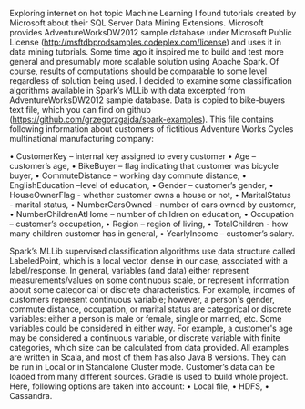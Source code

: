 Exploring internet on hot topic Machine Learning I found tutorials created by Microsoft about their SQL Server Data Mining Extensions. 
Microsoft provides AdventureWorksDW2012 sample database under Microsoft Public License (http://msftdbprodsamples.codeplex.com/license) and uses it in data mining tutorials. Some time ago it inspired me to build and test more general and presumably more scalable solution using Apache Spark. 
Of course, results of computations should be comparable to some level regardless of solution being used.
I decided to examine some classification algorithms available in Spark’s MLLib with data excerpted from AdventureWorksDW2012 sample database. Data is copied to bike-buyers text file, which you can find on github (https://github.com/grzegorzgajda/spark-examples). This file contains following information about customers of fictitious Adventure Works Cycles multinational manufacturing company:

•	CustomerKey – internal key assigned to every customer 
•	Age – customer’s age,
•	BikeBuyer – flag indicating that customer was bicycle buyer,
•	CommuteDistance – working day commute distance,
•	EnglishEducation –level of education,
•	Gender – customer’s gender,
•	HouseOwnerFlag - whether customer owns a house or not,
•	MaritalStatus - marital status,
•	NumberCarsOwned - number of cars owned by customer,
•	NumberChildrenAtHome – number of children on education,
•	Occupation – customer’s occupation,
•	Region – region of living,
•	TotalChildren -  how many children customer has in general,
•	YearlyIncome – customer’s salary.

Spark’s MLLib supervised classification algorithms use data structure called LabeledPoint, which is a local vector, dense in our case, associated with a label/response.  In general, variables (and data) either represent measurements/values on some continuous scale, or represent information about some categorical or discrete characteristics. For example, incomes of customers represent continuous variable; however, a person's gender, commute distance, occupation, or marital status are categorical or discrete variables: either a person is male or female, single or married, etc. Some variables could be considered in either way. For example, a customer's age may be considered a continuous variable, or discrete variable with finite categories, which size can be calculated from data provided. 
All examples are written in Scala, and most of them has also Java 8 versions. They can be run in Local or in Standalone Cluster mode. Customer’s data can be loaded from many different sources. Gradle is used to build whole project. Here, following options are taken into account:
•	Local file,
•	HDFS,
•	Cassandra.
